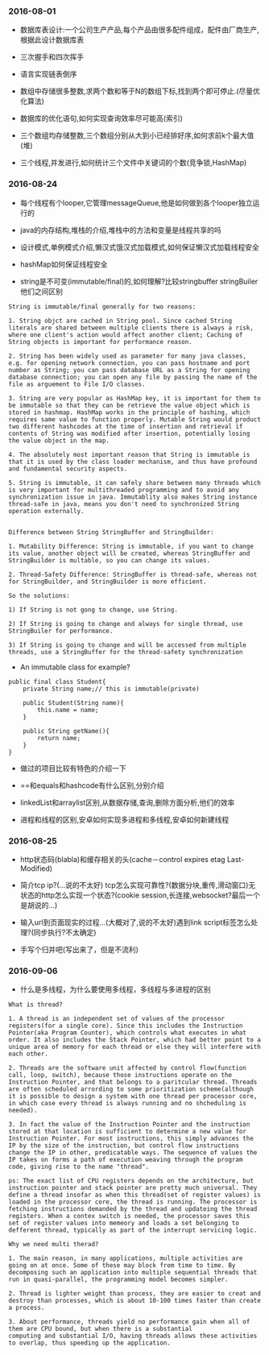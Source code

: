 ### 2016-08-01

* 数据库表设计:一个公司生产产品,每个产品由很多配件组成，配件由厂商生产,根据此设计数据库表

* 三次握手和四次挥手

* 语言实现链表倒序

* 数组中存储很多整数,求两个数和等于N的数组下标,找到两个即可停止.(尽量优化算法)

* 数据库的优化语句,如何实现查询效率尽可能高(索引)

* 三个数组均存储整数,三个数组分别从大到小已经排好序,如何求前k个最大值(堆)

* 三个线程,并发进行,如何统计三个文件中关键词的个数(竞争锁,HashMap)

### 2016-08-24

* 每个线程有个looper,它管理messageQueue,他是如何做到各个looper独立运行的

* java的内存结构,堆栈的介绍,堆栈中的方法和变量是线程共享的吗

* 设计模式,单例模式介绍,懒汉式饿汉式加载模式,如何保证懒汉式加载线程安全

* hashMap如何保证线程安全

* string是不可变(immutable/final)的,如何理解?比较stringbuffer  stringBuiler他们之间区别

```
String is immutable/final generally for two reasons:

1. String objct are cached in String pool. Since cached String literals are shared between multiple clients there is always a risk, where one client's action would affect another client; Caching of String objects is important for performance reason.

2. String has been widely used as parameter for many java classes, e.g. for opening network connection, you can pass hostname and port number as String; you can pass database URL as a String for opening database connection; you can open any file by passing the name of the file as arguement to File I/O classes.

3. String are very popular as HashMap key, it is important for them to be immutable so that they can be retrieve the value object which is stored in hashmap. HashMap works in the principle of hashing, which requires same value to function properly. Mutable String would product two different hashcodes at the time of insertion and retrieval if contents of String was modified after insertion, potentially losing the value object in the map.

4. The absolutely most important reason that String is immutable is that it is used by the class loader mechanism, and thus have profound and fundamental security aspects.

5. String is immutable, it can safely share between many threads which is very important for multithreaded programming and to avoid any synchronization issue in java. Immutablity also makes String instance thread-safe in java, means you don't need to synchronized String operation externally. 


Difference between String StringBuffer and StringBuilder:

1. Mutability Difference: String is immutable, if you want to change its value, another object will be created, whereas StringBuffer and StringBuilder is multable, so you can change its values.

2. Thread-Safety Difference: StringBuffer is thread-safe, whereas not for StringBuilder, and StringBuilder is more efficient.

So the solutions:

1) If String is not gong to change, use String. 

2) If String is going to change and always for single thread, use StringBuiler for performance.

3) If String is going to change and will be accessed from multiple threads, use a StringBuffer for the thread-safety synchronization
```

* An immutable class for example?

```
public final class Student{
    private String name;// this is immutable(private)

    public Student(String name){
        this.name = name;
    }
    
    public String getName(){
        return name;
    }
}
```

* 做过的项目比较有特色的介绍一下

* ==和equals和hashcode有什么区别,分别介绍

* linkedList和arraylist区别,从数据存储,查询,删除方面分析,他们的效率

* 进程和线程的区别,安卓如何实现多进程和多线程,安卓如何新建线程

### 2016-08-25

* http状态码(blabla)和缓存相关的头(cache－control expires etag Last-Modified)

* 简介tcp ip?(...说的不太好) tcp怎么实现可靠性?(数据分块,重传,滑动窗口)无状态的http怎么实现一个状态?(cookie session,长连接,websocket?最后一个是胡说的...)

* 输入url到页面现实的过程...(大概对了,说的不太好)遇到link script标签怎么处理?(同步执行?不太确定)

* 手写个归并吧(写出来了，但是不流利)

### 2016-09-06

* 什么是多线程，为什么要使用多线程，多线程与多进程的区别

```
What is thread?

1. A thread is an independent set of values of the processor registers(for a single core). Since this includes the Instruction Pointer(aka Program Counter), which controls what executes in what order. It also includes the Stack Pointer, which had better point to a unique area of memory for each thread or else they will interfere with each other.

2. Threads are the software unit affected by control flow(function call, loop, switch), because those instructions operate on the Instruction Pointer, and that belongs to a paritcular thread. Threads are often scheduled arrording to some prioritization scheme(although it is possible to design a system with one thread per processor core, in which case every thread is always running and no shcheduling is needed).

3. In fact the value of the Instruction Pointer and the instruction stored at that location is sufficient to determine a new value for Instruction Pointer. For most instructions, this simply advances the IP by the size of the instruction, but control flow instructions change the IP in other, predicatable ways. The sequence of values the IP takes on forms a path of execution weaving through the program code, giving rise to the name "thread".

ps: The exact list of CPU registers depends on the architecture, but instruction pointer and stack pointer are pretty much universal. They define a thread insofar as when this thread(set of register values) is loaded in the processor core, the thread is running. The processor is fetching instructions demanded by the thread and updateing the thread registers. When a contex switch is needed, the processor saves this set of register values into memeory and loads a set belonging to defferent thread, typically as part of the interrupt servicing logic.

Why we need multi therad?

1. The main reason, in many applications, multiple activities are going on at once. Some of these may block from time to time. By decomposing such an application into multiple sequential threads that run in quasi-parallel, the programming model becomes simpler.

2. Thread is lighter weight than process, they are easier to creat and destroy than processes, which is about 10-100 times faster than create a process.

3. About performance, threads yield no performance gain when all of them are CPU bound, but when there is a substantial
computing and substantial I/O, having threads allows these activities to overlap, thus speeding up the application. 
```
